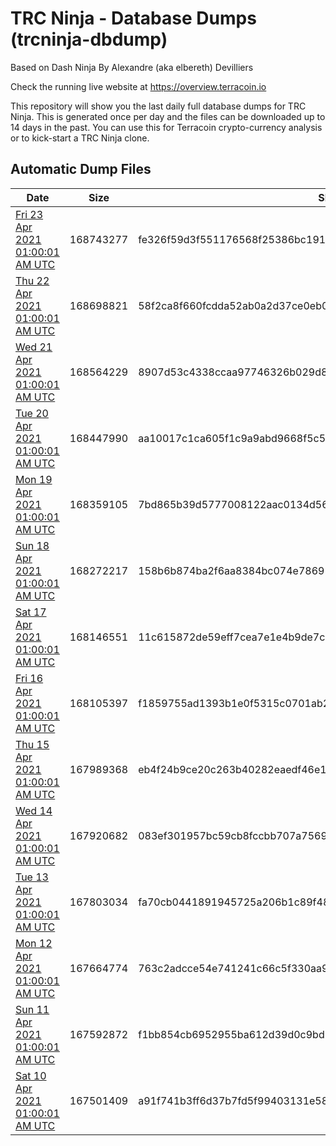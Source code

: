 # TRC Ninja - Database Dumps (trcninja-dbdump)
Based on Dash Ninja By Alexandre (aka elbereth) Devilliers

Check the running live website at https://overview.terracoin.io

This repository will show you the last daily full database dumps for TRC Ninja. This is generated once per day and the files can be downloaded up to 14 days in the past.
You can use this for Terracoin crypto-currency analysis or to kick-start a TRC Ninja clone.


## Automatic Dump Files
| Date | Size | SHA256 |
|--|--|--|
| [Fri 23 Apr 2021 01:00:01 AM UTC](https://transfer.sh/Fcltv/trcninja-dbdump-20210423010001.tar.bz2) | 168743277 | fe326f59d3f551176568f25386bc191e9d980f98fcebb723f5e1f1e55f43909d | 
| [Thu 22 Apr 2021 01:00:01 AM UTC](https://transfer.sh/xzmHr/trcninja-dbdump-20210422010001.tar.bz2) | 168698821 | 58f2ca8f660fcdda52ab0a2d37ce0eb0f016faa3e2dd43919e4ba3c9d666c8ad | 
| [Wed 21 Apr 2021 01:00:01 AM UTC](https://transfer.sh/iRD8v/trcninja-dbdump-20210421010001.tar.bz2) | 168564229 | 8907d53c4338ccaa97746326b029d818f946dd0217c738a4e4f4e3495eacc76c | 
| [Tue 20 Apr 2021 01:00:01 AM UTC](https://transfer.sh/Ujr0W/trcninja-dbdump-20210420010001.tar.bz2) | 168447990 | aa10017c1ca605f1c9a9abd9668f5c509b4db05534766e426e00bc7d59b1be5d | 
| [Mon 19 Apr 2021 01:00:01 AM UTC](https://transfer.sh/nPyhF/trcninja-dbdump-20210419010001.tar.bz2) | 168359105 | 7bd865b39d5777008122aac0134d56d420812acd0463bef292a99ae635655b9c | 
| [Sun 18 Apr 2021 01:00:01 AM UTC](https://transfer.sh/aMuEC/trcninja-dbdump-20210418010001.tar.bz2) | 168272217 | 158b6b874ba2f6aa8384bc074e7869185f708c9317079a94d94552f601b60770 | 
| [Sat 17 Apr 2021 01:00:01 AM UTC](https://transfer.sh/PPJfX/trcninja-dbdump-20210417010001.tar.bz2) | 168146551 | 11c615872de59eff7cea7e1e4b9de7ce3a4342ccffb1fb98da9ff1d3d229c0be | 
| [Fri 16 Apr 2021 01:00:01 AM UTC](https://transfer.sh/laKbg/trcninja-dbdump-20210416010001.tar.bz2) | 168105397 | f1859755ad1393b1e0f5315c0701ab2a7beab79625eeca308ebe9b3f4cfe959a | 
| [Thu 15 Apr 2021 01:00:01 AM UTC](https://transfer.sh/hMwdU/trcninja-dbdump-20210415010001.tar.bz2) | 167989368 | eb4f24b9ce20c263b40282eaedf46e1e94c2c93d83440aff68c9dc7eed68ae97 | 
| [Wed 14 Apr 2021 01:00:01 AM UTC](https://transfer.sh/dv0Gp/trcninja-dbdump-20210414010001.tar.bz2) | 167920682 | 083ef301957bc59cb8fccbb707a7569881c359fe5ea4f40ec20c2a8640264173 | 
| [Tue 13 Apr 2021 01:00:01 AM UTC](https://transfer.sh/ysWLm/trcninja-dbdump-20210413010001.tar.bz2) | 167803034 | fa70cb0441891945725a206b1c89f48e3d0263fce1b5d2597ef10f8d372147c3 | 
| [Mon 12 Apr 2021 01:00:01 AM UTC](https://transfer.sh/TOkt9/trcninja-dbdump-20210412010001.tar.bz2) | 167664774 | 763c2adcce54e741241c66c5f330aa9687faeba20c57bf3791975f42e11585f1 | 
| [Sun 11 Apr 2021 01:00:01 AM UTC](https://transfer.sh/dqcYi/trcninja-dbdump-20210411010001.tar.bz2) | 167592872 | f1bb854cb6952955ba612d39d0c9bd131a94d9712643d712c9e9ae2c67ebf7c6 | 
| [Sat 10 Apr 2021 01:00:01 AM UTC](https://transfer.sh/Gi8QT/trcninja-dbdump-20210410010001.tar.bz2) | 167501409 | a91f741b3ff6d37b7fd5f99403131e5874b010ed0917882569517be0d86c490d | 
